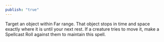 ```yaml
---
publish: "true"
---
```

 Target an object within Far range. That object stops in time and space exactly where it is until your next rest. If a creature tries to move it, make a Spellcast Roll against them to maintain this spell.
